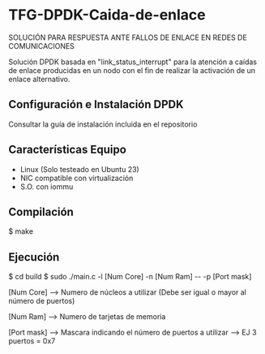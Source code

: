 # TFG-DPDK-Caida-de-enlace
SOLUCIÓN PARA RESPUESTA ANTE FALLOS DE ENLACE EN REDES DE COMUNICACIONES

Solución DPDK basada en "link_status_interrupt" para la atención a caídas de enlace producidas en un nodo 
con el fin de realizar la activación de un enlace alternativo.

## Configuración e Instalación DPDK

Consultar la guía de instalación incluida en el repositorio

## Características Equipo

- Linux (Solo testeado en Ubuntu 23)
- NIC compatible con virtualización
- S.O. con iommu

## Compilación 

$ make

## Ejecución 

$ cd build
$ sudo ./main.c -l [Num Core] -n [Num Ram] -- -p [Port mask]

[Num Core] --> Numero de núcleos a utilizar (Debe ser igual o mayor al número de puertos)

[Num Ram] --> Numero de tarjetas de memoria 

[Port mask] --> Mascara indicando el número de puertos a utilizar --> EJ 3 puertos = 0x7

